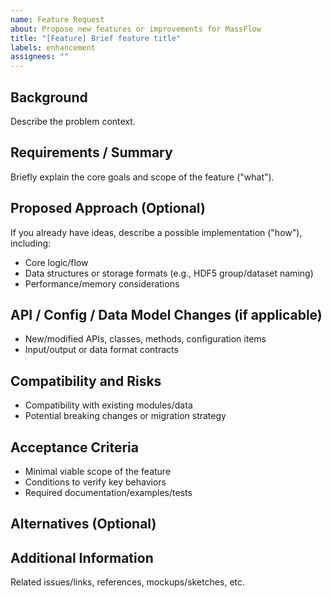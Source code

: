```yaml
---
name: Feature Request
about: Propose new features or improvements for MassFlow
title: "[Feature] Brief feature title"
labels: enhancement
assignees: ""
---
```


## Background
Describe the problem context.

## Requirements / Summary
Briefly explain the core goals and scope of the feature ("what").

## Proposed Approach (Optional)
If you already have ideas, describe a possible implementation ("how"), including:
- Core logic/flow
- Data structures or storage formats (e.g., HDF5 group/dataset naming)
- Performance/memory considerations

## API / Config / Data Model Changes (if applicable)
- New/modified APIs, classes, methods, configuration items
- Input/output or data format contracts

## Compatibility and Risks
- Compatibility with existing modules/data
- Potential breaking changes or migration strategy

## Acceptance Criteria
- Minimal viable scope of the feature
- Conditions to verify key behaviors
- Required documentation/examples/tests

## Alternatives (Optional)

## Additional Information
Related issues/links, references, mockups/sketches, etc.